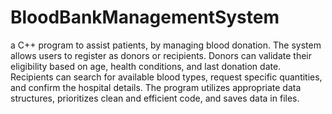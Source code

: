 # BloodBankManagementSystem
a C++ program to assist patients, by managing blood donation. The system allows users to register as donors or recipients. Donors can validate their eligibility based on age, health conditions, and last donation date. Recipients can search for available blood types, request specific quantities, and confirm the hospital details. The program utilizes appropriate data structures, prioritizes clean and efficient code, and saves data in files.

